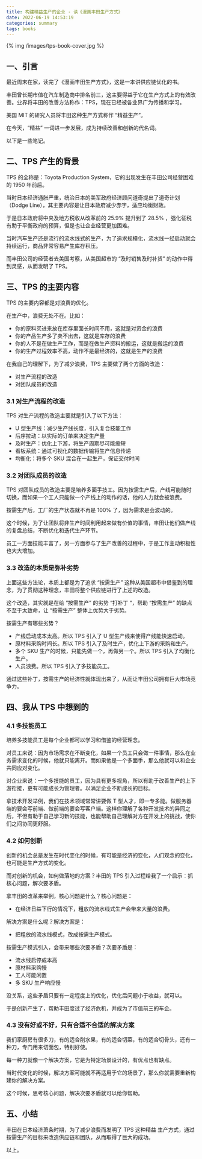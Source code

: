 ```yaml
---
title: 构建精益生产的企业 - 读《漫画丰田生产方式》
date: 2022-06-19 14:53:19
categories: summary
tags: books
---
```


{% img /images/tps-book-cover.jpg %}

## 一、引言

最近周末在家，读完了《漫画丰田生产方式》，这是一本讲供应链优化的书。

丰田曾长期市值在汽车制造商中排名前三，这主要得益于它在生产方式上的有效改善。业界将丰田的改善方法称作：TPS，现在已经被各业界广为传播和学习。

美国 MIT 的研究人员将丰田这种生产方式称作 “精益生产”。

在今天，“精益” 一词进一步发展，成为持续改善和创新的代名词。

以下是一些笔记。

## 二、TPS 产生的背景

TPS 的全称是：Toyota Production System，它的出现发生在丰田公司经营困难的 1950 年前后。

当时日本经济通胀严重，统治日本的美军政府经济顾问道奇提出了道奇计划（Dodge Line），其主要内容是让日本政府减少赤字，适应均衡财政。

于是日本政府将中央及地方税收从改革前的 25.9% 提升到了 28.5% ，强化征税有助于平衡政府的预算，但是也让企业经营更加困难。

当时汽车生产还是流行的流水线式的生产，为了追求规模化，流水线一经启动就会持续运行，商品非常容易产生库存积压。

而丰田公司的经营者去美国考察，从美国超市的 “及时销售及时补货” 的动作中得到灵感，从而发明了 TPS。

## 三、TPS 的主要内容

TPS 的主要内容都是对浪费的优化。

在生产中，浪费无处不在。比如：

 - 你的原料买进来放在库存里面长时间不用，这就是对资金的浪费
 - 你的产品生产多了卖不出去，这就是库存的浪费
 - 你的人不是在做生产工作，而是在做生产资料的搬运，这就是搬运的浪费
 - 你的生产过程效率不高，动作不是最经济的，这就是生产的浪费

在我自己的理解下，为了减少浪费，TPS 主要做了两个方面的改造：

 - 对生产流程的改造
 - 对团队成员的改造

### 3.1 对生产流程的改造

TPS 对生产流程的改造主要就是引入了以下方法：

 - U 型生产线：减少生产线长度，引入复合技能工作
 - 后序拉动：以实际的订单来决定生产量
 - 及时生产：优化上下游，将生产周期尽可能缩短
 - 看板系统：通过可视化的数据传输将生产信息传递
 - 均衡化：将多个 SKU 混合在一起生产，保证交付时间


### 3.2 对团队成员的改造

TPS 对团队成员的改造主要是培养多面手技工。因为按需生产后，产线可能随时切换，而如果一个工人只能做一个产线上的动作的话，他的人力就会被浪费。

按需生产后，工厂的生产状态就不再是 100% 了，因为需求是会波动的。

这个时候，为了让团队将非生产时间利用起来做有价值的事情，丰田让他们做产线的复盘总结，不断优化和迭代生产环节。

员工一方面技能丰富了，另一方面参与了生产改善的过程中，于是工作主动积极性也大大增加。

### 3.3 改造的本质是弥补劣势

上面这些方法论，本质上都是为了追求 “按需生产” 这种从美国超市中借鉴到的理念，为了贯彻这种理念，丰田将整个供应链进行了上述的改造。

这个改造，其实就是在给 “按需生产” 的劣势 “打补丁 “，帮助 “按需生产” 的缺点不至于太致命，让 “按需生产” 整体上优势大于劣势。

按需生产有哪些劣势？
 
 - 产线启动成本太高。所以 TPS 引入了 U 型生产线来使得产线能快速启动。
 - 原材料采购时间长。所以 TPS 引入了及时生产，优化上下游的采购和生产。
 - 多个 SKU 生产的时候，只能先做一个，再做另一个。所以 TPS 引入了均衡化生产。
 - 人员浪费。所以 TPS 引入了多技能员工。

通过这些补丁，按需生产的经济性就体现出来了，从而让丰田公司拥有巨大市场竞争力。

## 四、我从 TPS 中想到的

### 4.1 多技能员工

培养多技能员工是每个企业都可以学习和借鉴的经营理念。

对员工来说：因为市场需求在不断变化，如果一个员工只会做一件事情，那么在业务需求变化的时候，他就只能离开。而如果他是一个多面手，那么他就可以和企业共同应对变化。

对企业来说：一个多技能的员工，因为具有更多视角，所以有助于改善生产的上下游衔接，更有可能成长为管理者。以满足企业不断成长的目标。

拿技术开发举例，我们在技术领域常常讲要做 T 型人才，即一专多能。做服务器端的要会写前端、做前端的要会写客户端。这样你理解了各种开发技术的异同之后，不但有助于自己学习新的技能，也能帮助自己理解对方在开发上的挑战，使你们之间协同更舒服。

### 4.2 如何创新

创新的机会总是发生在时代变化的时候，有可能是经济的变化，人们观念的变化，也可能是生产方式的变化。

而对创新的机会，如何做落地的方案？丰田的 TPS 引入过程给我了一个启示：抓核心问题，解次要矛盾。

拿丰田的改革来举例，核心问题是什么？核心问题是：
 - 在经济日益下行的情况下，粗放的流水线式生产会带来大量的浪费。

解决方案是什么呢？解决方案是：
 - 把粗放的流水线模式，改成按需生产模式。

按需生产模式引入，会带来哪些次要矛盾？次要矛盾是：
 - 流水线启停成本高
 - 原材料采购慢
 - 工人可能闲置
 - 多 SKU 生产响应慢

没关系，这些矛盾只要有一定程度上的优化，优化后问题小于收益，就可以。

于是创新产生了，帮助丰田度过了经济危机，并成为了市值前三的车企。

### 4.3 没有好或不好，只有合适不合适的解决方案

我们家厨房有很多刀，有的适合削水果，有的适合切菜，有的适合切骨头，还有一种刀，专门用来切面包，特别好使。

每一种刀就像一个解决方案，它是为特定场景设计的，有优点也有缺点。

当时代变化的时候，解决方案可能就不再适用于它的场景了，那么你就需要重新构建你的解决方案。

这个时候，思考核心问题，解决次要矛盾就可以给你帮助。

## 五、小结

丰田在日本经济萧条时期，为了减少浪费而发明了 TPS 这种精益 生产方式，通过按需生产的目标来改造供应链和团队，从而取得了巨大的成功。

以上。

